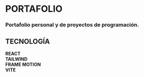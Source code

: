 # PORTAFOLIO  
### Portafolio personal y de proyectos de programación.   
## TECNOLOGÍA
**REACT**   
**TAILWIND**    
**FRAME MOTION**       
**VITE**    

    




